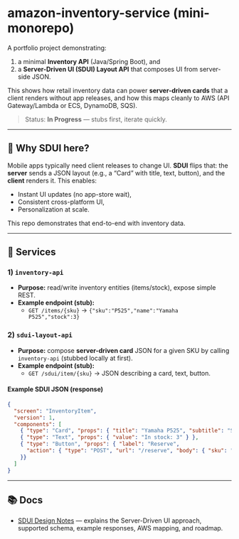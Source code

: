 # amazon-inventory-service (mini-monorepo)

A portfolio project demonstrating:
1) a minimal **Inventory API** (Java/Spring Boot), and  
2) a **Server-Driven UI (SDUI) Layout API** that composes UI from server-side JSON.

This shows how retail inventory data can power **server-driven cards** that a client renders without app releases, and how this maps cleanly to AWS (API Gateway/Lambda or ECS, DynamoDB, SQS).

> Status: **In Progress** — stubs first, iterate quickly.

---

## 🧭 Why SDUI here?
Mobile apps typically need client releases to change UI. **SDUI** flips that: the **server** sends a JSON layout (e.g., a “Card” with title, text, button), and the **client** renders it. This enables:
- Instant UI updates (no app-store wait),
- Consistent cross-platform UI,
- Personalization at scale.

This repo demonstrates that end-to-end with inventory data.

---

## 🧱 Services

### 1) `inventory-api`
- **Purpose:** read/write inventory entities (items/stock), expose simple REST.
- **Example endpoint (stub):**
  - `GET /items/{sku}` → `{"sku":"P525","name":"Yamaha P525","stock":3}`

### 2) `sdui-layout-api`
- **Purpose:** compose **server-driven card** JSON for a given SKU by calling `inventory-api` (stubbed locally at first).
- **Example endpoint (stub):**
  - `GET /sdui/item/{sku}` → JSON describing a card, text, button.

#### Example SDUI JSON (response)
```json
{
  "screen": "InventoryItem",
  "version": 1,
  "components": [
    { "type": "Card", "props": { "title": "Yamaha P525", "subtitle": "SKU P525" } },
    { "type": "Text", "props": { "value": "In stock: 3" } },
    { "type": "Button", "props": { "label": "Reserve",
      "action": { "type": "POST", "url": "/reserve", "body": { "sku": "P525" } }
    }}
  ]
}
```
---

## 📚 Docs

- [SDUI Design Notes](docs/SDUI.md) — explains the Server-Driven UI approach, supported schema, example responses, AWS mapping, and roadmap.
